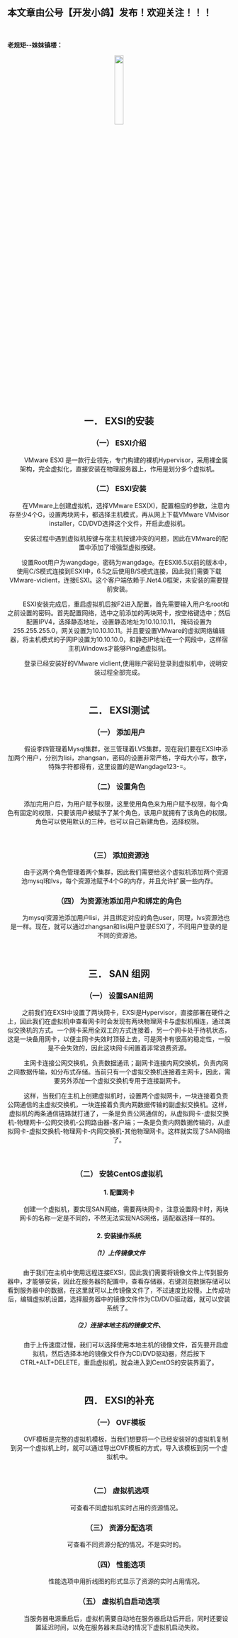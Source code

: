 ﻿## 本文章由公号【开发小鸽】发布！欢迎关注！！！
<br>

**老规矩--妹妹镇楼：**
<center>
<img src="https://img-blog.csdnimg.cn/20200721223424816.JPG"   width="20%">

## 一．	EXSI的安装
### （一）	ESXI介绍
 &nbsp;  &nbsp;  &nbsp;  &nbsp; VMware ESXI 是一款行业领先，专门构建的裸机Hypervisor，采用裸金属架构，完全虚拟化，直接安装在物理服务器上，作用是划分多个虚拟机。
<br>


### （二）	ESXI安装

 &nbsp;  &nbsp;  &nbsp;  &nbsp; 在VMware上创建虚拟机，选择VMware ESX(X)，配置相应的参数，注意内存至少4个G，设置两块网卡，都选择主机模式，再从网上下载VMware VMvisor installer，CD/DVD选择这个文件，开启此虚拟机。

 &nbsp;  &nbsp;  &nbsp;  &nbsp; 安装过程中遇到虚拟机按键与宿主机按键冲突的问题，因此在VMware的配置中添加了增强型虚拟按键。
 
 &nbsp;  &nbsp;  &nbsp;  &nbsp; 设置Root用户为wangdage，密码为wangdage。在ESXI6.5以前的版本中，使用C/S模式连接到ESXI中，6.5之后使用B/S模式连接，因此我们需要下载VMware-viclient，连接ESXI。这个客户端依赖于.Net4.0框架，未安装的需要提前安装。

 &nbsp;  &nbsp;  &nbsp;  &nbsp; ESXI安装完成后，重启虚拟机后按F2进入配置，首先需要输入用户名root和之前设置的密码。首先配置网络，选中之前添加的两块网卡，按空格键选中；然后配置IPV4，选择静态地址，设置静态地址为10.10.10.11， 掩码设置为255.255.255.0，网关设置为10.10.10.11。并且要设置VMware的虚拟网络编辑器，将主机模式的子网IP设置为10.10.10.0，和静态IP地址在一个网段中，这样宿主机Windows才能够Ping通虚拟机。

 &nbsp;  &nbsp;  &nbsp;  &nbsp; 登录已经安装好的VMware viclient,使用账户密码登录到虚拟机中，说明安装过程全部完成。

<br>


## 二． EXSI测试

### （一） 添加用户
 &nbsp;  &nbsp;  &nbsp;  &nbsp; 假设李四管理着Mysql集群，张三管理着LVS集群，现在我们要在EXSI中添加两个用户，分别为lisi，zhangsan，密码的设置非常严格，字母大小写，数字，特殊字符都得有，这里设置的是Wangdage123-=。
<br>



### （二） 设置角色
 &nbsp;  &nbsp;  &nbsp;  &nbsp; 添加完用户后，为用户赋予权限，这里使用角色来为用户赋予权限，每个角色有固定的权限，只要该用户被赋予了某个角色，该用户就拥有了该角色的权限。角色可以使用默认的三种，也可以自己新建角色，选择权限。

<br>


### （三） 添加资源池
 &nbsp;  &nbsp;  &nbsp;  &nbsp; 由于这两个角色管理着两个集群，因此我们需要给这个虚拟机添加两个资源池mysql和lvs，每个资源池赋予4个G的内存，并且允许扩展一些内存。
<br>



### （四） 为资源池添加用户和绑定的角色
 &nbsp;  &nbsp;  &nbsp;  &nbsp; 为mysql资源池添加用户lisi，并且绑定对应的角色user，同理，lvs资源池也是一样。现在，就可以通过zhangsan和lisi用户登录ESXI了，不同用户登录的是不同的资源池。

<br>



## 三．	SAN 组网

### （一）	设置SAN组网
 &nbsp;  &nbsp;  &nbsp;  &nbsp; 之前我们在EXSI中设置了两块网卡，EXSI是Hypervisor，直接部署在硬件之上，因此我们在虚拟机中查看网卡时会发现有两块物理网卡与虚拟机相连，通过类似交换机的方式。一个网卡采用全双工的方式连接着，另一个网卡处于待机状态，这是一块备用网卡，以便主网卡失效时顶替上去，可是网卡有很高的稳定性，一般是不会失效的，因此这块网卡闲置着非常浪费资源。

 &nbsp;  &nbsp;  &nbsp;  &nbsp; 主网卡连接公网交换机，负责数据通讯；副网卡连接内网交换机，负责内网之间数据传输，如分布式存储。当前只有一个虚拟交换机连接着主网卡，因此，需要另外添加一个虚拟交换机专用于连接副网卡。

 &nbsp;  &nbsp;  &nbsp;  &nbsp; 这样，当我们在主机上创建虚拟机时，设置两个虚拟网卡，一块连接着负责公网通信的主虚拟交换机，一块连接着负责内网数据传输的副虚拟交换机。这样，虚拟机的两条通信链路就打通了，一条是负责公网通信的，从虚拟网卡-虚拟交换机-物理网卡-公网交换机-公网路由器-客户端；一条是负责内网数据传输的，从虚拟网卡-虚拟交换机-物理网卡-内网交换机-其他物理网卡。这样就实现了SAN网络了。

<br>



### （二）	安装CentOS虚拟机

#### 1.	配置网卡
 &nbsp;  &nbsp;  &nbsp;  &nbsp; 创建一个虚拟机，要实现SAN网络，需要两块网卡，注意设置网卡时，两块网卡的名称一定是不同的，不然无法实现NAS网络，适配器选择一样的。
<br>



#### 2.	安装操作系统

##### （1）上传镜像文件
 &nbsp;  &nbsp;  &nbsp;  &nbsp; 由于我们在主机中使用远程连接EXSI，因此我们需要将镜像文件上传到服务器中，才能够安装，因此在服务器的配置中，查看存储器，右键浏览数据存储可以看到服务器中的数据，在这里就可以上传镜像文件了，不过速度比较慢。上传成功后，编辑虚拟机设置，选择服务器中的镜像文件作为CD/DVD驱动器，就可以安装系统了。
<br>



##### （2）连接本地主机的镜像文件、

 &nbsp;  &nbsp;  &nbsp;  &nbsp; 由于上传速度过慢，我们可以选择使用本地主机的镜像文件，首先要开启虚拟机，然后选择本地的镜像文件作为CD/DVD驱动器，然后按下CTRL+ALT+DELETE，重启虚拟机，就会进入到CentOS的安装界面了。

<br>



## 四．	EXSI的补充
### （一）	OVF模板
 &nbsp;  &nbsp;  &nbsp;  &nbsp; OVF模板是完整的虚拟机模板，当我们想要将一个已经安装好的虚拟机复制到另一个虚拟机上时，就可以通过导出OVF模板的方式，导入该模板到另一个虚拟机中。

<br>


### （二）	虚拟机选项
 &nbsp;  &nbsp;  &nbsp;  &nbsp; 可查看不同虚拟机实时占用的资源情况。
<br>



### （三）	资源分配选项
 &nbsp;  &nbsp;  &nbsp;  &nbsp; 可查看不同资源分配的情况，不是实时的。
<br>



### （四）	性能选项
 &nbsp;  &nbsp;  &nbsp;  &nbsp; 性能选项中用折线图的形式显示了资源的实时占用情况。
<br>



### （五）	虚拟机自启动选项
 &nbsp;  &nbsp;  &nbsp;  &nbsp; 当服务器电源重启后，虚拟机需要自动地在服务器启动后开启，同时还要设置延迟时间，以免在服务器未启动的情况下虚拟机启动失败。



